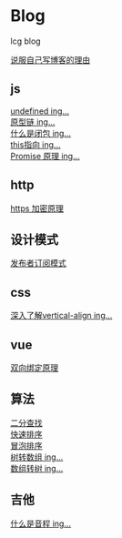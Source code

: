 # Blog
lcg blog

[说服自己写博客的理由](./others/说服自己写博客的理由.md)

## js

[undefined ing...]('..')   
[原型链 ing...]('')   
[什么是闭包 ing...]('')   
[this指向 ing...]('')   
[Promise 原理 ing...]()   


## http

[https 加密原理](./http/https加密原理.md)

## 设计模式

[发布者订阅模式](./设计模式/发布者订阅模式.md)

## css

[深入了解vertical-align ing...]()

## vue

[双向绑定原理](./vue/双向绑定原理.md)

## 算法

[二分查找](./算法/二分查找.md)   
[快速排序](./算法/快速排序.md)   
[冒泡排序](./算法/冒泡排序.md)   
[树转数组 ing...](./算法/树转数组.md)   
[数组转树 ing...](./算法/数组转树.md)  

## 吉他

[什么是音程 ing...]()